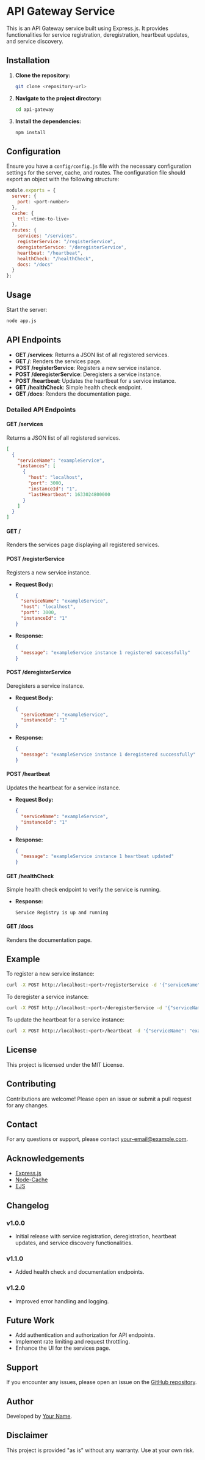 # API Gateway Service

This is an API Gateway service built using Express.js. It provides functionalities for service registration, deregistration, heartbeat updates, and service discovery.

## Installation

1. **Clone the repository:**
   ```sh
   git clone <repository-url>
   ```
2. **Navigate to the project directory:**
   ```sh
   cd api-gateway
   ```
3. **Install the dependencies:**
   ```sh
   npm install
   ```

## Configuration

Ensure you have a `config/config.js` file with the necessary configuration settings for the server, cache, and routes. The configuration file should export an object with the following structure:

```js
module.exports = {
  server: {
    port: <port-number>
  },
  cache: {
    ttl: <time-to-live>
  },
  routes: {
    services: "/services",
    registerService: "/registerService",
    deregisterService: "/deregisterService",
    heartbeat: "/heartbeat",
    healthCheck: "/healthCheck",
    docs: "/docs"
  }
};
```

## Usage

Start the server:

```sh
node app.js
```

## API Endpoints

- **GET /services**: Returns a JSON list of all registered services.
- **GET /**: Renders the services page.
- **POST /registerService**: Registers a new service instance.
- **POST /deregisterService**: Deregisters a service instance.
- **POST /heartbeat**: Updates the heartbeat for a service instance.
- **GET /healthCheck**: Simple health check endpoint.
- **GET /docs**: Renders the documentation page.

### Detailed API Endpoints

#### GET /services

Returns a JSON list of all registered services.

```json
[
  {
    "serviceName": "exampleService",
    "instances": [
      {
        "host": "localhost",
        "port": 3000,
        "instanceId": "1",
        "lastHeartbeat": 1633024800000
      }
    ]
  }
]
```

#### GET /

Renders the services page displaying all registered services.

#### POST /registerService

Registers a new service instance.

- **Request Body:**
  ```json
  {
    "serviceName": "exampleService",
    "host": "localhost",
    "port": 3000,
    "instanceId": "1"
  }
  ```
- **Response:**
  ```json
  {
    "message": "exampleService instance 1 registered successfully"
  }
  ```

#### POST /deregisterService

Deregisters a service instance.

- **Request Body:**
  ```json
  {
    "serviceName": "exampleService",
    "instanceId": "1"
  }
  ```
- **Response:**
  ```json
  {
    "message": "exampleService instance 1 deregistered successfully"
  }
  ```

#### POST /heartbeat

Updates the heartbeat for a service instance.

- **Request Body:**
  ```json
  {
    "serviceName": "exampleService",
    "instanceId": "1"
  }
  ```
- **Response:**
  ```json
  {
    "message": "exampleService instance 1 heartbeat updated"
  }
  ```

#### GET /healthCheck

Simple health check endpoint to verify the service is running.

- **Response:**
  ```text
  Service Registry is up and running
  ```

#### GET /docs

Renders the documentation page.

## Example

To register a new service instance:

```sh
curl -X POST http://localhost:<port>/registerService -d '{"serviceName": "exampleService", "host": "localhost", "port": 3000, "instanceId": "1"}' -H "Content-Type: application/json"
```

To deregister a service instance:

```sh
curl -X POST http://localhost:<port>/deregisterService -d '{"serviceName": "exampleService", "instanceId": "1"}' -H "Content-Type: application/json"
```

To update the heartbeat for a service instance:

```sh
curl -X POST http://localhost:<port>/heartbeat -d '{"serviceName": "exampleService", "instanceId": "1"}' -H "Content-Type: application/json"
```

## License

This project is licensed under the MIT License.

## Contributing

Contributions are welcome! Please open an issue or submit a pull request for any changes.

## Contact

For any questions or support, please contact [your-email@example.com](mailto:your-email@example.com).

## Acknowledgements

- [Express.js](https://expressjs.com/)
- [Node-Cache](https://www.npmjs.com/package/node-cache)
- [EJS](https://ejs.co/)

## Changelog

### v1.0.0

- Initial release with service registration, deregistration, heartbeat updates, and service discovery functionalities.

### v1.1.0

- Added health check and documentation endpoints.

### v1.2.0

- Improved error handling and logging.

## Future Work

- Add authentication and authorization for API endpoints.
- Implement rate limiting and request throttling.
- Enhance the UI for the services page.

## Support

If you encounter any issues, please open an issue on the [GitHub repository](repository-url).

## Author

Developed by [Your Name](https://github.com/your-github-profile).

## Disclaimer

This project is provided "as is" without any warranty. Use at your own risk.
